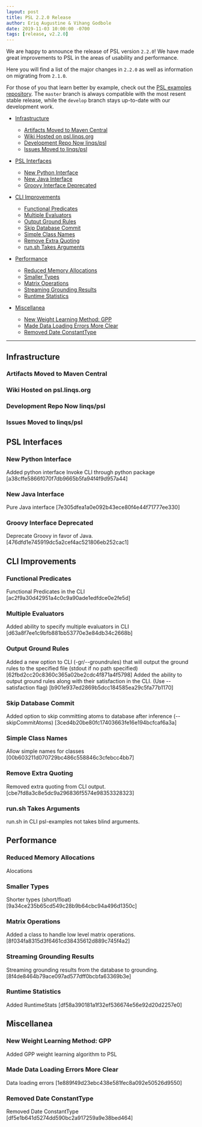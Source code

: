 ```yaml
---
layout: post
title: PSL 2.2.0 Release
author: Eriq Augustine & Vihang Godbole
date: 2019-11-03 10:00:00 -0700
tags: [release, v2.2.0]
---
```


We are happy to announce the release of PSL version `2.2.0`!
We have made great improvements to PSL in the areas of usability and performance.

Here you will find a list of the major changes in `2.2.0` as well as information on migrating from `2.1.0`.

For those of you that learn better by example, check out the [PSL examples repository](https://github.com/linqs/psl-examples).
The `master` branch is always compatible with the most resent stable release,
while the `develop` branch stays up-to-date with our development work.

 - [Infrastructure](#infrastructure)
   - [Artifacts Moved to Maven Central](#artifacts-moved-to-maven-central)
   - [Wiki Hosted on psl.linqs.org](#wiki-hosted-on-psl.linqs.org)
   - [Development Repo Now linqs/psl](#development-repo-now-linqs/psl)
   - [Issues Moved to linqs/psl](#issues-moved-to-linqs/psl)

 - [PSL Interfaces](#psl-interfaces)
   - [New Python Interface](#new-python-interface)
   - [New Java Interface](#new-java-interface)
   - [Groovy Interface Deprecated](#groovy-interface-deprecated)

 - [CLI Improvements](#cli-improvements)
   - [Functional Predicates](#functional-predicates)
   - [Multiple Evaluators](#multiple-evaluators)
   - [Output Ground Rules](#output-ground-rules)
   - [Skip Database Commit](#skip-database-update)
   - [Simple Class Names](#simple-class-names)
   - [Remove Extra Quoting](#removed-extra-quoting)
   - [run.sh Takes Arguments](#run.sh-takes-arguments)

 - [Performance](#performance)
   - [Reduced Memory Allocations](#reduced-memory-allocations)
   - [Smaller Types](#smaller-types)
   - [Matrix Operations](#matrix-operations)
   - [Streaming Grounding Results](#streaming-grounding-results)
   - [Runtime Statistics](#runtime-statistics)

 - [Miscellanea](#miscellanea)
   - [New Weight Learning Method: GPP](#new-weight-learning-method:-gpp)
   - [Made Data Loading Errors More Clear](#made-data-loading-errors-more-clear)
   - [Removed Date ConstantType](#removed-date-constanttype)


---

## Infrastructure

### Artifacts Moved to Maven Central

### Wiki Hosted on psl.linqs.org

### Development Repo Now linqs/psl

### Issues Moved to linqs/psl


## PSL Interfaces

### New Python Interface
Added python interface
Invoke CLI through python package [a38cffe5866f070f7db9665b5fa94f4f9d957a44]

### New Java Interface
Pure Java interface [7e305dfea1a0e092b43ece80f4e44f71777ee330]

### Groovy Interface Deprecated
Deprecate Groovy in favor of Java. [476dfd1e745919dc5a2cef4ac521806eb252cac1]


## CLI Improvements

### Functional Predicates
Functional Predicates in the CLI [ac2f9a30d42951a4c0c9a90ade1edfdce0e2fe5d]

### Multiple Evaluators
Added ability to specify multiple evaluators in CLI [d63a8f7ee1c9bfb881bb53770e3e84db34c2668b]

### Output Ground Rules
Added a new option to CLI (-gr/--groundrules) that will output the ground rules to the specified file (stdout if no path specified) [62fbd2cc20c8360c365a02be2cdc4f871a4f5798]
Added the ability to output ground rules along with their satisfaction in the CLI. (Use --satisfaction flag) [b901e937ed2869b5dcc184585ea29c5fa77b1170]

### Skip Database Commit
Added option to skip committing atoms to database after inference (--skipCommitAtoms) [3ced4b20be80fc17403663fe16e194bcfcaf6a3a]

### Simple Class Names
Allow simple names for classes [00b603211d070729bc486c558846c3cfebcc4bb7]

### Remove Extra Quoting
Removed extra quoting from CLI output. [cbe7fd8a3c8e5dc9a296836f5574e98353328323]

### run.sh Takes Arguments
run.sh in CLI psl-examples not takes blind arguments.


## Performance

### Reduced Memory Allocations
Alocations

### Smaller Types
Shorter types (short/float) [9a34ce235b65cd549c28b9b64cbc94a496d1350c]

### Matrix Operations
Added a class to handle low level matrix operations. [8f034fa8315d3f6461cd38435612d889c745f4a2]

### Streaming Grounding Results
Streaming grounding results from the database to grounding. [8f4de8464b79ace097ad577dff0bcbfa63369b3e]

### Runtime Statistics
Added RuntimeStats [df58a390181a1f32ef536674e56e92d20d2257e0]


## Miscellanea

### New Weight Learning Method: GPP
Added GPP weight learning algorithm to PSL

### Made Data Loading Errors More Clear
Data loading errors [1e889f49d23ebc438e581fec8a092e50526d9550]

### Removed Date ConstantType
Removed Date ConstantType [df5e1b641d5274dd590bc2a917259a9e38bed464]
